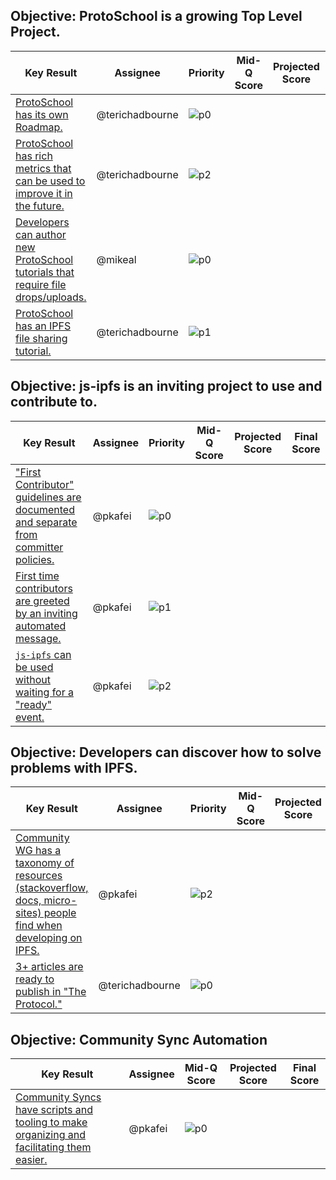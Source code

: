 ## Objective: ProtoSchool is a growing Top Level Project.

| Key Result | Assignee | Priority | Mid-Q Score | Projected Score | Final Score |
| ---------- | -------- | -------- | ----------- | --------------- | ----------- |
| [ProtoSchool has its own Roadmap.](https://github.com/ProtoSchool/protoschool.github.io/issues/104) | @terichadbourne | ![p0](https://ipfs.io/ipfs/QmV88khHDJEXi7wo6o972MZWY661R9PhrZW6dvpFP6jnMn/p0.svg) | | | |
| [ProtoSchool has rich metrics that can be used to improve it in the future.](https://github.com/ProtoSchool/protoschool.github.io/issues/100) | @terichadbourne | ![p2](https://ipfs.io/ipfs/QmV88khHDJEXi7wo6o972MZWY661R9PhrZW6dvpFP6jnMn/p2.svg) | | | |
| [Developers can author new ProtoSchool tutorials that require file drops/uploads.](https://github.com/ProtoSchool/protoschool.github.io/issues/91) | @mikeal | ![p0](https://ipfs.io/ipfs/QmV88khHDJEXi7wo6o972MZWY661R9PhrZW6dvpFP6jnMn/p0.svg) | | | |
| [ProtoSchool has an IPFS file sharing tutorial.](https://github.com/ProtoSchool/protoschool.github.io/issues/91) | @terichadbourne | ![p1](https://ipfs.io/ipfs/QmV88khHDJEXi7wo6o972MZWY661R9PhrZW6dvpFP6jnMn/p1.svg) | | | |

## Objective: js-ipfs is an inviting project to use and contribute to.

| Key Result | Assignee | Priority | Mid-Q Score | Projected Score | Final Score |
| ---------- | -------- | -------- | ----------- | --------------- | ----------- |
| ["First Contributor" guidelines are documented and separate from committer policies.](https://github.com/ipfs/community/issues/380) | @pkafei | ![p0](https://ipfs.io/ipfs/QmV88khHDJEXi7wo6o972MZWY661R9PhrZW6dvpFP6jnMn/p0.svg) | | | |
| [First time contributors are greeted by an inviting automated message.](https://github.com/ipfs/community/issues/369) | @pkafei | ![p1](https://ipfs.io/ipfs/QmV88khHDJEXi7wo6o972MZWY661R9PhrZW6dvpFP6jnMn/p1.svg) | | | |
| [`js-ipfs` can be used without waiting for a "ready" event.](https://github.com/ipfs/js-ipfs/issues/1762) | @pkafei | ![p2](https://ipfs.io/ipfs/QmV88khHDJEXi7wo6o972MZWY661R9PhrZW6dvpFP6jnMn/p2.svg) | | | |

## Objective: Developers can discover how to solve problems with IPFS.

| Key Result | Assignee | Priority | Mid-Q Score | Projected Score | Final Score |
| ---------- | -------- | -------- | ----------- | --------------- | ----------- |
| [Community WG has a taxonomy of resources (stackoverflow, docs, micro-sites) people find when developing on IPFS.](https://github.com/ipfs/community/issues/367) | @pkafei | ![p2](https://ipfs.io/ipfs/QmV88khHDJEXi7wo6o972MZWY661R9PhrZW6dvpFP6jnMn/p2.svg) | | | |
| [3+ articles are ready to publish in "The Protocol."](https://github.com/ipfs/community/issues/333) | @terichadbourne | ![p0](https://ipfs.io/ipfs/QmV88khHDJEXi7wo6o972MZWY661R9PhrZW6dvpFP6jnMn/p0.svg) | | | |

## Objective: Community Sync Automation

| Key Result | Assignee | Mid-Q Score | Projected Score | Final Score |
| ---------- | -------- | ----------- | --------------- | ----------- |
| [Community Syncs have scripts and tooling to make organizing and facilitating them easier.](https://github.com/ipfs/team-mgmt/issues/493) | @pkafei | ![p0](https://ipfs.io/ipfs/QmV88khHDJEXi7wo6o972MZWY661R9PhrZW6dvpFP6jnMn/p0.svg)| | |
